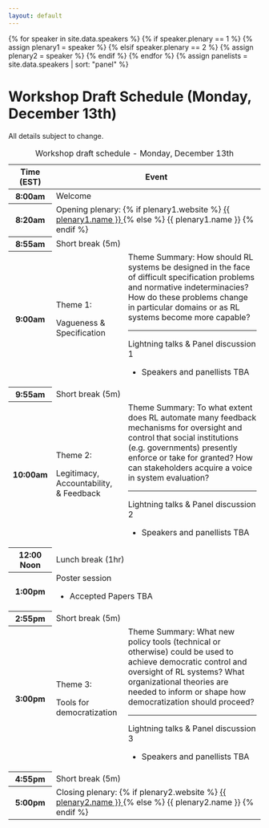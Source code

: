 ```yaml
---
layout: default
---
```


<!-- Locate plenary speakers and panelists -->
{% for speaker in site.data.speakers %}
  {% if speaker.plenary == 1 %}
    {% assign plenary1 = speaker %}
  {% elsif speaker.plenary == 2 %}
    {% assign plenary2 = speaker %}
  {% endif %}
{% endfor %}
{% assign panelists = site.data.speakers | sort: "panel" %}

# Workshop Draft Schedule (Monday, December 13th)

All details subject to change.

<table class="table schedule table-bordered table-hover">
<caption>Workshop draft schedule - Monday, December 13th</caption>
  <thead class="thead-light">
    <tr>
      <th scope="col" class="col-2">Time (EST)</th>
      <th scope="col" class="col-10" colspan="2">Event</th>
    </tr>
  </thead>
  <tbody>
    <tr>
      <th scope="row">8:00am</th>
      <td colspan="2">Welcome</td>
    </tr>
    <tr>
      <th scope="row">8:20am</th>
      <td colspan="2">
        Opening plenary:
        {% if plenary1.website %}
          <a href="{{ plenary1.website }}" target="_blank" >
          {{ plenary1.name }}
          </a>
        {% else %}
          {{ plenary1.name }}
        {% endif %}
      </td>
    </tr>
    <!-- -->
    <tr class="table-secondary">
      <th scope="row">8:55am</th>
      <td colspan="2">Short break (5m)</td>
    </tr>
    <!-- -->
    <tr class="theme-1">
      <th scope="row">9:00am</th>
      <td class="col-1 theme-header">
        <p>Theme 1:</p>
        <p>Vagueness & Specification</p>
      </td>
      <td>
        <span class="theme-summary-label">Theme Summary:</span>
        <span class="theme-summary">
          How should RL systems be designed in the face of difficult specification problems and normative indeterminacies?
          How do these problems change in particular domains or as RL systems become more capable?
        </span>
        <hr />
        Lightning talks & Panel discussion 1
        <ul>
          <li>Speakers and panellists TBA</li>
        </ul>
      </td>
    </tr>
    <!-- -->
    <tr class="table-secondary">
      <th scope="row">9:55am</th>
      <td colspan="2">Short break (5m)</td>
    </tr>
    <!-- -->
    <tr class="theme-2">
      <th scope="row">10:00am</th>
      <td class="col-1 theme-header">
        <p>Theme 2:</p>
        <p>Legitimacy, Accountability,<br />
        & Feedback</p>
      </td>
      <td>
        <span class="theme-summary-label">Theme Summary:</span>
        <span class="theme-summary">
          To what extent does RL automate many feedback mechanisms for oversight and control that social institutions (e.g. governments) presently enforce or take for granted?
          How can stakeholders acquire a voice in system evaluation?
        </span>
        <hr />
        Lightning talks & Panel discussion 2
        <ul>
          <li>Speakers and panellists TBA</li>
        </ul>
      </td>
    </tr>
    <!-- -->
    <tr class="table-secondary">
      <th scope="row">12:00 Noon</th>
      <td colspan="2">Lunch break (1hr)</td>
    </tr>
    <!-- -->
    <tr class="">
      <th scope="row">1:00pm</th>
      <td colspan="2">
        Poster session
        <ul>
          <li>Accepted Papers TBA</li>
        </ul>
      </td>
    </tr>
    <!-- -->
    <tr class="table-secondary">
      <th scope="row">2:55pm</th>
      <td colspan="2">Short break (5m)</td>
    </tr>
    <!-- -->
    <tr class="theme-3">
      <th scope="row">3:00pm</th>
      <td class="col-1 theme-header">
        <p>Theme 3:</p>
        <p>Tools for democratization</p>
      </td>
      <td>
        <span class="theme-summary-label">Theme Summary:</span>
        <span class="theme-summary">
          What new policy tools (technical or otherwise) could be used to achieve democratic control and oversight of RL systems?
          What organizational theories are needed to inform or shape how democratization should proceed?
        </span>
        <hr />
        Lightning talks & Panel discussion 3
        <ul>
          <li>Speakers and panellists TBA</li>
        </ul>
      </td>
    </tr>
    <!-- -->
    <tr class="table-secondary">
      <th scope="row">4:55pm</th>
      <td colspan="2">Short break (5m)</td>
    </tr>
    <tr>
      <th scope="row">5:00pm</th>
      <td colspan="2">
        Closing plenary:
        {% if plenary2.website %}
          <a href="{{ plenary2.website }}" target="_blank" >
          {{ plenary2.name }}
          </a>
        {% else %}
          {{ plenary2.name }}
        {% endif %}
      </td>
    </tr>
  </tbody>
</table>
